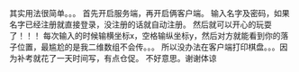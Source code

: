 其实用法很简单。。。
首先开启服务端，再开启俩客户端。
输入名字及密码，如果名字已经注册就直接登录，没注册的话就自动注册。
然后就可以开心的玩耍了！！！
每次输入的时候输横坐标x，空格输纵坐标y，然后对方就能看到你的落子位置，最尴尬的是我二维数组不会传。。。
所以没办法在客户端打印棋盘。。。因为补考就花了一天时间写，有点仓促。
不好意思。谢谢体谅